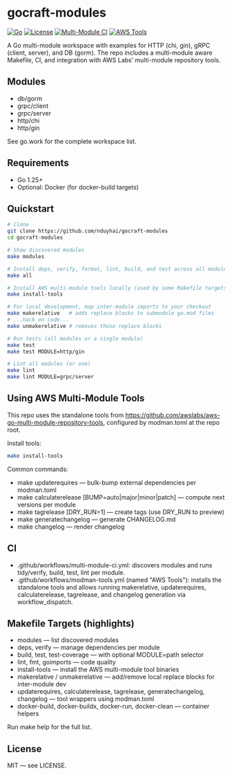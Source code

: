 # gocraft-modules

[![Go](https://img.shields.io/badge/go-1.25+-blue)](https://go.dev/)
[![License](https://img.shields.io/github/license/nduyhai/gocraft-modules)](LICENSE)
[![Multi-Module CI](https://github.com/nduyhai/gocraft-modules/actions/workflows/multi-module-ci.yml/badge.svg)](https://github.com/nduyhai/gocraft-modules/actions/workflows/multi-module-ci.yml)
[![AWS Tools](https://github.com/nduyhai/gocraft-modules/actions/workflows/modman-tools.yml/badge.svg)](https://github.com/nduyhai/gocraft-modules/actions/workflows/modman-tools.yml)

A Go multi-module workspace with examples for HTTP (chi, gin), gRPC (client, server), and DB (gorm). The repo includes a multi-module aware Makefile, CI, and integration with AWS Labs’ multi-module repository tools.

## Modules

- db/gorm
- grpc/client
- grpc/server
- http/chi
- http/gin

See go.work for the complete workspace list.

## Requirements

- Go 1.25+
- Optional: Docker (for docker-build targets)

## Quickstart

```bash
# Clone
git clone https://github.com/nduyhai/gocraft-modules
cd gocraft-modules

# Show discovered modules
make modules

# Install deps, verify, format, lint, build, and test across all modules
make all

# Install AWS multi-module tools locally (used by some Makefile targets)
make install-tools

# For local development, map inter-module imports to your checkout
make makerelative   # adds replace blocks to submodule go.mod files
# ...hack on code...
make unmakerelative # removes those replace blocks

# Run tests (all modules or a single module)
make test
make test MODULE=http/gin

# Lint all modules (or one)
make lint
make lint MODULE=grpc/server
```

## Using AWS Multi-Module Tools

This repo uses the standalone tools from https://github.com/awslabs/aws-go-multi-module-repository-tools, configured by modman.toml at the repo root.

Install tools:

```bash
make install-tools
```

Common commands:

- make updaterequires — bulk-bump external dependencies per modman.toml
- make calculaterelease [BUMP=auto|major|minor|patch] — compute next versions per module
- make tagrelease [DRY_RUN=1] — create tags (use DRY_RUN to preview)
- make generatechangelog — generate CHANGELOG.md
- make changelog — render changelog

## CI

- .github/workflows/multi-module-ci.yml: discovers modules and runs tidy/verify, build, test, lint per module.
- .github/workflows/modman-tools.yml (named "AWS Tools"): installs the standalone tools and allows running makerelative, updaterequires, calculaterelease, tagrelease, and changelog generation via workflow_dispatch.

## Makefile Targets (highlights)

- modules — list discovered modules
- deps, verify — manage dependencies per module
- build, test, test-coverage — with optional MODULE=path selector
- lint, fmt, goimports — code quality
- install-tools — install the AWS multi-module tool binaries
- makerelative / unmakerelative — add/remove local replace blocks for inter-module dev
- updaterequires, calculaterelease, tagrelease, generatechangelog, changelog — tool wrappers using modman.toml
- docker-build, docker-buildx, docker-run, docker-clean — container helpers

Run make help for the full list.

## License

MIT — see LICENSE.

